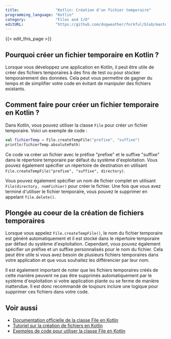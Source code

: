 ```yaml
---
title:                "Kotlin: Création d'un fichier temporaire"
programming_language: "Kotlin"
category:             "Files and I/O"
editURL:              "https://github.com/dogweather/forkful/blob/master/content/fr/kotlin/creating-a-temporary-file.md"
---
```


{{< edit_this_page >}}

## Pourquoi créer un fichier temporaire en Kotlin ?

Lorsque vous développez une application en Kotlin, il peut être utile de créer des fichiers temporaires à des fins de test ou pour stocker temporairement des données. Cela peut vous permettre de gagner du temps et de simplifier votre code en évitant de manipuler des fichiers existants.

## Comment faire pour créer un fichier temporaire en Kotlin ?

Dans Kotlin, vous pouvez utiliser la classe `File` pour créer un fichier temporaire. Voici un exemple de code :

```Kotlin
val fichierTemp = File.createTempFile("prefixe", "suffixe")
println(fichierTemp.absolutePath)
```

Ce code va créer un fichier avec le préfixe "prefixe" et le suffixe "suffixe" dans le répertoire temporaire par défaut du système d'exploitation. Vous pouvez également spécifier un répertoire de destination en utilisant `File.createTempFile("prefixe", "suffixe", directory)`.

Vous pouvez également spécifier un nom de fichier complet en utilisant `File(directory, nomFichier)` pour créer le fichier. Une fois que vous avez terminé d'utiliser le fichier temporaire, vous pouvez le supprimer en appelant `file.delete()`.

## Plongée au coeur de la création de fichiers temporaires

Lorsque vous appelez `File.createTempFile()`, le nom du fichier temporaire est généré automatiquement et il est stocké dans le répertoire temporaire par défaut du système d'exploitation. Cependant, vous pouvez également spécifier un préfixe et un suffixe personnalisés pour le nom du fichier. Cela peut être utile si vous avez besoin de plusieurs fichiers temporaires dans votre application et que vous souhaitez les différencier par leur nom.

Il est également important de noter que les fichiers temporaires créés de cette manière peuvent ne pas être supprimés automatiquement par le système d'exploitation si votre application plante ou se ferme de manière inattendue. Il est donc recommandé de toujours inclure une logique pour supprimer ces fichiers dans votre code.

## Voir aussi

- [Documentation officielle de la classe File en Kotlin](https://kotlinlang.org/api/latest/jvm/stdlib/kotlin.io/java.io.-file/index.html)
- [Tutoriel sur la création de fichiers en Kotlin](https://www.baeldung.com/kotlin-create-file)
- [Exemples de code pour utiliser la classe File en Kotlin](https://www.programiz.com/kotlin-programming/file-handling)